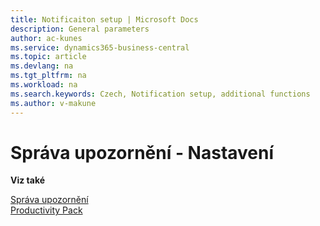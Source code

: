 ```yaml
---
title: Notificaiton setup | Microsoft Docs
description: General parameters
author: ac-kunes
ms.service: dynamics365-business-central
ms.topic: article
ms.devlang: na
ms.tgt_pltfrm: na
ms.workload: na
ms.search.keywords: Czech, Notification setup, additional functions
ms.author: v-makune
---
```

# Správa upozornění - Nastavení

**Viz také**

[Správa upozornění](ac-notifications.md)  
[Productivity Pack](ac-productivity-pack.md)
